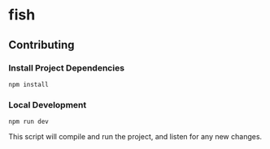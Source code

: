 # fish

## Contributing

### Install Project Dependencies

```
npm install
```

### Local Development

```
npm run dev
```

This script will compile and run the project, and listen for any new changes.
